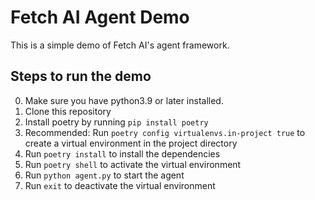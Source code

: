# Fetch AI Agent Demo

This is a simple demo of Fetch AI's agent framework. 

## Steps to run the demo

0. Make sure you have python3.9 or later installed.
1. Clone this repository
2. Install poetry by running `pip install poetry`
3. Recommended: Run `poetry config virtualenvs.in-project true` to create a virtual environment in the project directory
4. Run `poetry install` to install the dependencies
5. Run `poetry shell` to activate the virtual environment
6. Run `python agent.py` to start the agent
7. Run `exit` to deactivate the virtual environment